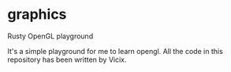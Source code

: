 # graphics
Rusty OpenGL playground

It's a simple playground for me to learn opengl.
All the code in this repository has been written by Vicix.
